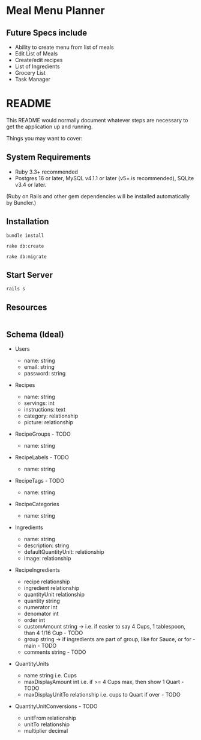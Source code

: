 # Meal Menu Planner

## Future Specs include
* Ability to create menu from list of meals
* Edit List of Meals
* Create/edit recipes
* List of Ingredients
* Grocery List
* Task Manager

# README

This README would normally document whatever steps are necessary to get the
application up and running.

Things you may want to cover:


## System Requirements

* Ruby 3.3+ recommended
* Postgres 16 or later, MySQL v4.1.1 or later (v5+ is recommended), SQLite v3.4 or later.


(Ruby on Rails and other gem dependencies will be installed automatically by Bundler.)

## Installation
```
bundle install
```
```
rake db:create
```
```
rake db:migrate
```

## Start Server
```
rails s
```

## Resources

|||
|-----------------------------------:|:--------------------------|
## Schema (Ideal)
- Users
    - name:        string
    - email:       string
    - password:    string

- Recipes
    - name:         string
    - servings:     int
    - instructions: text
    - category:     relationship
    - picture:      relationship

- RecipeGroups - TODO
    - name:        string

- RecipeLabels - TODO
    - name:       string

- RecipeTags - TODO
    - name:        string

- RecipeCategories
    - name:        string

- Ingredients
    - name:                string
    - description:         string
    - defaultQuantityUnit: relationship
    - image:               relationship

- RecipeIngredients
    - recipe        relationship
    - ingredient    relationship
    - quantityUnit  relationship
    - quantity      string
    - numerator     int
    - denomator     int
    - order         int
    - customAmount    string -> i.e. if easier to say 4 Cups, 1 tablespoon, than 4 1/16 Cup - TODO
    - group       string      -> if ingredients are part of group, like for Sauce, or for - main - TODO
    - comments    string  - TODO

- QuantityUnits
    - name                string  i.e. Cups
    - maxDisplayAmount    int  i.e. if >= 4 Cups max, then show 1 Quart - TODO
    - maxDisplayUnitTo    relationship i.e. cups to Quart if over - TODO

- QuantityUnitConversions - TODO
    - unitFrom    relationship
    - unitTo      relationship
    - multiplier  decimal